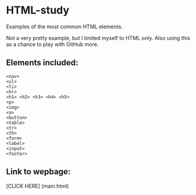 # HTML-study

Examples of the most common HTML elements.

Not a very pretty example, but I limited myself to HTML only. Also using this as a chance to play with GitHub more.

## Elements included:

    <nav>
    <ul>
    <li>
    <hr>
    <h1> <h2> <h3> <h4> <h5>
    <p>
    <img>
    <a>
    <button>
    <table>
    <tr>
    <th>
    <form>
    <label>
    <input>
    <footer>

## Link to wepbage:

[CLICK HERE] (main.html)
